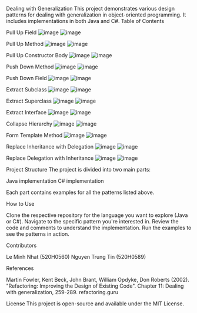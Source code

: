 Dealing with Generalization
This project demonstrates various design patterns for dealing with generalization in object-oriented programming. It includes implementations in both Java and C#.
Table of Contents

Pull Up Field
![image](https://github.com/TrungTinns/dealing-with-generalization/assets/94519308/c9ba2bdd-fddb-4553-90d9-d97b3b40ebf7)
![image](https://github.com/TrungTinns/dealing-with-generalization/assets/94519308/e5c186cd-fe3e-4eed-8db3-eea2bcf33cd3)

Pull Up Method
![image](https://github.com/TrungTinns/dealing-with-generalization/assets/94519308/f0d97986-7a9b-41f1-a327-ff7bccd17728)
![image](https://github.com/TrungTinns/dealing-with-generalization/assets/94519308/1b032fc1-9b84-4973-9595-a5ada5b64d77)

Pull Up Constructor Body
![image](https://github.com/TrungTinns/dealing-with-generalization/assets/94519308/63547c08-49f3-4bbf-8203-988a3085cdc3)
![image](https://github.com/TrungTinns/dealing-with-generalization/assets/94519308/39aeb494-23a1-4905-8a5e-f52d8dccd37b)

Push Down Method
![image](https://github.com/TrungTinns/dealing-with-generalization/assets/94519308/957646fa-7125-4438-bfdd-aeecb599beef)
![image](https://github.com/TrungTinns/dealing-with-generalization/assets/94519308/5e784850-bb51-45e2-bbe3-88fcc651e2d0)

Push Down Field
![image](https://github.com/TrungTinns/dealing-with-generalization/assets/94519308/5430a579-05d5-4442-976b-896eedeec3b9)
![image](https://github.com/TrungTinns/dealing-with-generalization/assets/94519308/4109e7b7-d332-4165-9b7b-e67ae6cfec11)

Extract Subclass
![image](https://github.com/TrungTinns/dealing-with-generalization/assets/94519308/9fcb07ef-ff30-42e4-933d-e9b1d75934b2)
![image](https://github.com/TrungTinns/dealing-with-generalization/assets/94519308/e9d32057-1a98-456b-945e-ea7ed743ab9b)

Extract Superclass
![image](https://github.com/TrungTinns/dealing-with-generalization/assets/94519308/fae30cb1-1e44-4fb9-927e-599a5bb77af2)
![image](https://github.com/TrungTinns/dealing-with-generalization/assets/94519308/0fd914a1-d9eb-4059-8c1a-fda72c73b40d)

Extract Interface
![image](https://github.com/TrungTinns/dealing-with-generalization/assets/94519308/c15d6a69-bb8a-4219-b277-6208e2234e4b)
![image](https://github.com/TrungTinns/dealing-with-generalization/assets/94519308/c07845d1-ebf2-4ba4-865e-5809846218f9)

Collapse Hierarchy
![image](https://github.com/TrungTinns/dealing-with-generalization/assets/94519308/fdf20e3e-0709-4b2c-b154-6762be3b2b63)
![image](https://github.com/TrungTinns/dealing-with-generalization/assets/94519308/93693d26-b329-4774-845a-e656319bddf8)

Form Template Method
![image](https://github.com/TrungTinns/dealing-with-generalization/assets/94519308/652f03e9-5e98-4210-8b0d-ad53237dc12c)
![image](https://github.com/TrungTinns/dealing-with-generalization/assets/94519308/af52102a-ded0-4cb1-8ca0-cd03a4ccc3a2)

Replace Inheritance with Delegation
![image](https://github.com/TrungTinns/dealing-with-generalization/assets/94519308/983b8bf5-38cb-4383-b9ec-06f9ad8459c4)
![image](https://github.com/TrungTinns/dealing-with-generalization/assets/94519308/66936a9a-40c7-41df-a51a-1f8be66b7f9c)

Replace Delegation with Inheritance
![image](https://github.com/TrungTinns/dealing-with-generalization/assets/94519308/0f1bc874-f08a-46ff-95fa-7936f4a46324)
![image](https://github.com/TrungTinns/dealing-with-generalization/assets/94519308/1cd9f517-c8ad-4e7e-8fca-c7676517f5c8)

Project Structure
The project is divided into two main parts:

Java implementation
C# implementation

Each part contains examples for all the patterns listed above.

How to Use

Clone the respective repository for the language you want to explore (Java or C#).
Navigate to the specific pattern you're interested in.
Review the code and comments to understand the implementation.
Run the examples to see the patterns in action.

Contributors

Le Minh Nhat (520H0560)
Nguyen Trung Tin (520H0589)

References

Martin Fowler, Kent Beck, John Brant, William Opdyke, Don Roberts (2002). "Refactoring: Improving the Design of Existing Code". Chapter 11: Dealing with generalization, 259-289.
refactoring.guru

License
This project is open-source and available under the MIT License.
